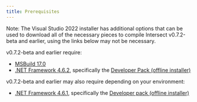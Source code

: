 ```yaml
---
title: Prerequisites
---
```


Note: The Visual Studio 2022 installer has additional options that can be used to download all of the necessary pieces to compile Intersect v0.7.2-beta and earlier, using the links below may not be necessary.

v0.7.2-beta and earlier require:
- [MSBuild 17.0](https://learn.microsoft.com/en-us/visualstudio/msbuild/whats-new-msbuild-17-0?view=vs-2022)
- [.NET Framework 4.6.2](https://dotnet.microsoft.com/en-us/download/dotnet-framework/net462), specifically the [Developer Pack (offline installer)](https://dotnet.microsoft.com/en-us/download/dotnet-framework/thank-you/net462-developer-pack-offline-installer)

v0.7.2-beta and earlier may also require depending on your environment:
- [.NET Framework 4.6.1](https://dotnet.microsoft.com/en-us/download/dotnet-framework/net461), specifically the [Developer pack (offline installer)](https://dotnet.microsoft.com/en-us/download/dotnet-framework/thank-you/net461-developer-pack-offline-installer)
